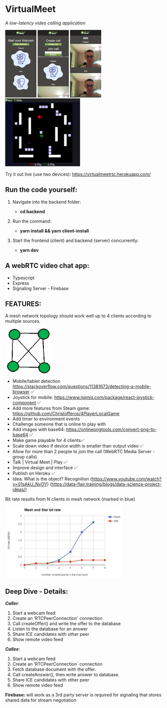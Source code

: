 # VirtualMeet

_A low-latency video calling application_

<p float="left">
  <img src="branding/previwImgVirtualMeet1.png" width="100" />
  <img src="branding/previwImgVirtualMeet2.png" width="100" /> 
  <img src="branding/previwImgVirtualMeet3.png" width="100" /> 
  <img src="branding/previwImgBattleTronics4.png" width="240" /> 
</p>

Try it out live (use two devices): https://virtualmeetrtc.herokuapp.com/

## Run the code yourself:

1. Navigate into the backend folder:

   - **cd backend**

2. Run the command:

   - **yarn install && yarn client-install**

3. Start the frontend (client) and backend (server) concurrently:

   - **yarn dev**

## A webRTC video chat app:

- Typescript
- Express
- Signaling Server - Firebase

## FEATURES:

A mesh network topology should work well up to 4 clients according to multiple sources.

<img src="branding/meshNetworkTopologyV2.png" width="150" />

- Mobile/tablet detection https://stackoverflow.com/questions/11381673/detecting-a-mobile-browser ✅
- Joystick for mobile: https://www.npmjs.com/package/react-joystick-component ✅
- Add more features from Steam game: https://github.com/Christofferos/4PlayerLocalGame 
- Add timer to environment events
- Challenge someone that is online to play with
- Add images with base64: https://onlinepngtools.com/convert-png-to-base64 ✅
- Make game playable for 4 clients✅
- Scale down video if device width is smaller than output video ✅
- Allow for more than 2 people to join the call (WebRTC Media Server - group calls)
- Talk | Virtual Meet | Play ✅
- Improve design and interface ✅
- Publish on Heroku ✅
- Idea: What is the object? Recognition (https://www.youtube.com/watch?v=01sAkU_NvOY)
  (https://data-flair.training/blogs/data-science-project-ideas/)

Bit rate results from N clients in mesh network (marked in blue)

<img src="branding/meshNetworkTopologyResults.png" width="375" />

## Deep Dive - Details:

**_Caller_**:

1. Start a webcam feed
2. Create an ‘RTCPeerConnection` connection
3. Call createOffer() and write the offer to the database
4. Listen to the database for an answer
5. Share ICE candidates with other peer
6. Show remote video feed

**_Callee_**:

1. Start a webcam feed
2. Create an ‘RTCPeerConnection` connection
3. Fetch database document with the offer.
4. Call createAnswer(), then write answer to database.
5. Share ICE candidates with other peer
6. Show remote video feed

**Firebase:** will work as a 3rd party server is required for signaling that stores shared data for
stream negotiation
